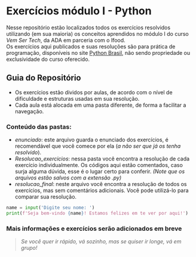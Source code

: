 
# Exercícios módulo I - Python

Nesse repositório estão localizados todos os exercícios resolvidos utilizando (em sua maioria) os conceitos aprendidos no módulo I do curso *Vem Ser Tech*, da ADA em parceria com o Ifood.<br>
Os exercícios aqui publicados e suas resoluções são para prática de programação, disponíveis no site [Python Brasil](https://wiki.python.org.br/PythonBrasil), não sendo propriedade ou exclusividade do curso oferecido.

## Guia do Repositório

- Os exercícios estão dividos por aulas, de acordo com o nível de dificuldade e estruturas usadas em sua resolução.
- Cada aula está alocada em uma pasta diferente, de forma a facilitar a navegação.
### **Conteúdo das pastas:**
- *enunciado*: este arquivo guarda o enunciado dos exercícios, é recomendável que você comece por ela (*a não ser que já os tenha resolvido*).
- *Resolucao_exercicios*: nessa pasta você encontra a resolução de cada exercício individualmente. Os códigos aqui estão comentados, caso surja alguma dúvida, esse é o lugar certo para conferir. *(Note que os arquivos estão salvos com a extensão .py)*
- *resolucao_final*: neste arquivo você encontra a resolução de todos os exercícios, mas sem comentários adicionais. Você pode utilizá-lo para comparar sua resolução.

```python
name = input('Digite seu nome: ')
print(f'Seja bem-vindo {name}! Estamos felizes em te ver por aqui!')
```

### Mais informações e exercícios serão adicionados em breve

>
> *Se você quer ir rápido, vá sozinho, mas se quiser ir longe, vá em grupo!*
>
